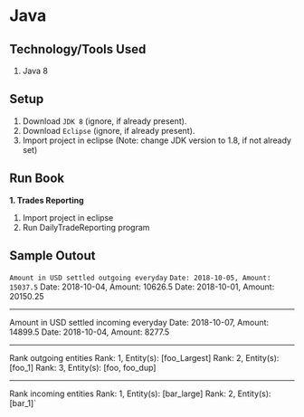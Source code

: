 # Java

## Technology/Tools Used

1. Java 8

## Setup

1. Download `JDK 8` (ignore, if already present).
2. Download `Eclipse` (ignore, if already present).
3. Import project in eclipse (Note: change JDK version to 1.8, if not already set)

## Run Book

**1. Trades Reporting**
1. Import project in eclipse
2. Run DailyTradeReporting program

## Sample Outout

`Amount in USD settled outgoing everyday`
`Date: 2018-10-05, Amount: 15037.5`
Date: 2018-10-04, Amount: 10626.5
Date: 2018-10-01, Amount: 20150.25

------------------------------------------------------

Amount in USD settled incoming everyday
Date: 2018-10-07, Amount: 14899.5
Date: 2018-10-04, Amount: 8277.5

------------------------------------------------------

Rank outgoing entities
Rank: 1, Entity(s): [foo_Largest]
Rank: 2, Entity(s): [foo_1]
Rank: 3, Entity(s): [foo, foo_dup]

------------------------------------------------------

Rank incoming entities
Rank: 1, Entity(s): [bar_large]
Rank: 2, Entity(s): [bar_1]`
